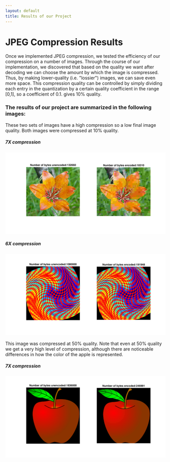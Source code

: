 ```yaml
---
layout: default
title: Results of our Project
---
```

# JPEG Compression Results
Once we implemented JPEG compression, we tested the efficiency of our compression on a number of images. Through the course of our implementation, we discovered that based on the quality we want after decoding we can choose the amount by which the image is compressed. Thus, by making lower-quality (i.e. "lossier") images, we can save even more space. This compression quality can be controlled by simply dividing each entry in the quantization by a certain quality coefficient in the range [0,1], so a coefficient of 0.1. gives 10% quality.

### The results of our project are summarized in the following images:

These two sets of images have a high compression so a low final image quality. Both images were compressed at 10% quality.

##### 7X compression
![Image 1.](compression1.png)
##### 6X compression
![Image 2.](compression2.png)

This image was compressed at 50% quality. Note that even at 50% quality we get a very high level of compression, although there are noticeable differences in how the color of the apple is represented.
##### 7X compression
![Image 3.](compression3.png)
